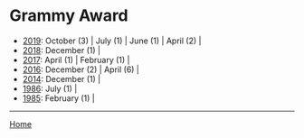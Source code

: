 # Grammy Award

  * [2019](./grammy-award-2019.md): 
      October (3) | 
      July (1) | 
      June (1) | 
      April (2) | 
  * [2018](./grammy-award-2018.md): 
      December (1) | 
  * [2017](./grammy-award-2017.md): 
      April (1) | 
      February (1) | 
  * [2016](./grammy-award-2016.md): 
      December (2) | 
      April (6) | 
  * [2014](./grammy-award-2014.md): 
      December (1) | 
  * [1986](./grammy-award-1986.md): 
      July (1) | 
  * [1985](./grammy-award-1985.md): 
      February (1) | 

----

[Home](../)

